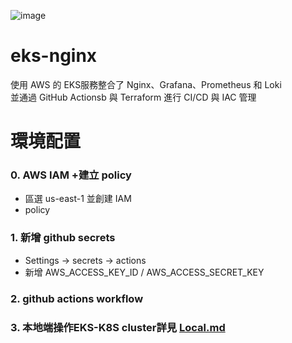 ![image](https://github.com/tyiio445/eks-nginx/blob/main/image10135134.png)
# eks-nginx
使用 AWS 的 EKS服務整合了 Nginx、Grafana、Prometheus 和 Loki  
並通過 GitHub Actionsb 與 Terraform 進行 CI/CD 與 IAC 管理
# 環境配置
### 0. AWS IAM +建立 policy
   - 區選 us-east-1 並創建 IAM
   - policy
### 1. 新增 github secrets 
   - Settings -> secrets -> actions
   - 新增 AWS_ACCESS_KEY_ID / AWS_ACCESS_SECRET_KEY
   
### 2. github actions workflow
   
### 3. 本地端操作EKS-K8S cluster詳見 [Local.md](https://github.com/tyiio445/eks-nginx/blob/main/Local.md)









  
    
  

   
